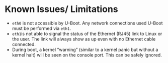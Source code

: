 # Known Issues/ Limitations



* `eth0` is not accessible by U-Boot. Any network connections used U-Boot must be performed via `eth1`. 
* `eth1`is not able to signal the status of the Ethernet \(RJ45\) link to Linux or the user. The link will always show as up even with no Ethernet cable connected.
* During boot, a kernel “warning” \(similar to a kernel panic but without a kernel halt\) will be seen on the console port. This can be safely ignored.



